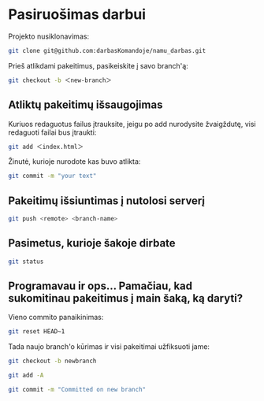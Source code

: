 # Pasiruošimas darbui

Projekto nusiklonavimas:

```bash
git clone git@github.com:darbasKomandoje/namu_darbas.git
```
Prieš atlikdami pakeitimus, pasikeiskite į savo branch'ą:
```bash
git checkout -b ＜new-branch＞
```

## Atliktų pakeitimų išsaugojimas
Kuriuos redaguotus failus įtrauksite, jeigu po add nurodysite žvaigždutę, visi redaguoti failai bus įtraukti:
```bash
git add ＜index.html＞
```
Žinutė, kurioje nurodote kas buvo atlikta:
```bash
git commit -m "your text"
```
## Pakeitimų išsiuntimas į nutolosi serverį
```bash
git push <remote> <branch-name>
```

## Pasimetus, kurioje šakoje dirbate
```bash
git status
```
## Programavau ir ops... Pamačiau, kad sukomitinau pakeitimus į main šaką, ką daryti?
Vieno commito panaikinimas:
```bash
git reset HEAD~1
```
Tada naujo branch'o kūrimas ir visi pakeitimai užfiksuoti jame:
```bash
git checkout -b newbranch

git add -A

git commit -m "Committed on new branch"
```
